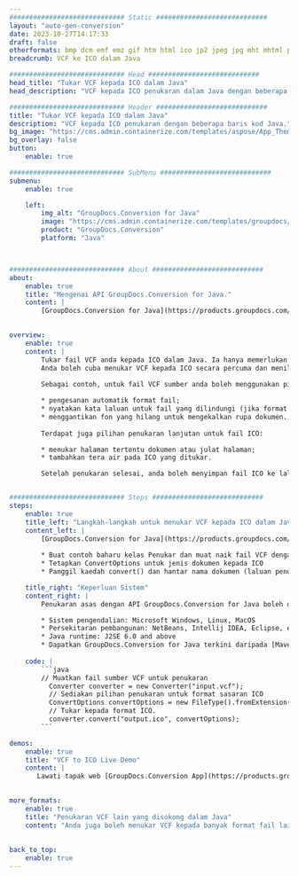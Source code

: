 ```yaml
---
############################# Static ############################
layout: "auto-gen-conversion"
date: 2023-10-27T14:17:33
draft: false
otherformats: bmp dcm emf emz gif htm html ico jp2 jpeg jpg mht mhtml png psb psd svg svgz tga tif tiff webp wmf wmz
breadcrumb: VCF ke ICO dalam Java

############################# Head ############################
head_title: "Tukar VCF kepada ICO dalam Java"
head_description: "VCF kepada ICO penukaran dalam Java dengan beberapa baris kod. Tukar lebih 160 format fail menggunakan API penukaran dokumen GroupDocs untuk Java"

############################# Header ############################
title: "Tukar VCF kepada ICO dalam Java"
description: "VCF kepada ICO penukaran dengan beberapa baris kod Java."
bg_image: "https://cms.admin.containerize.com/templates/aspose/App_Themes/V3/images/bg/header1.png"
bg_overlay: false
button:
    enable: true

############################# SubMenu ############################
submenu:
    enable: true

    left:
        img_alt: "GroupDocs.Conversion for Java"
        image: "https://cms.admin.containerize.com/templates/groupdocs/images/product-logos/90x90-noborder/groupdocs-conversion-java.png"
        product: "GroupDocs.Conversion"
        platform: "Java"



############################# About ############################
about:
    enable: true
    title: "Mengenai API GroupDocs.Conversion for Java."
    content: |
        [GroupDocs.Conversion for Java](https://products.groupdocs.com/conversion/java/) ialah API penukaran format fail lanjutan untuk menukar antara imej popular dan format dokumen seperti Microsoft Office, OpenDocument, PDF, HTML, e-mel, CAD. dan banyak lagi dengan hanya beberapa baris kod. API asli secara automatik mengesan format dokumen asal dan menawarkan banyak pilihan untuk menyesuaikan dokumen yang ditukar. Bersama-sama dengan fungsi mengekstrak maklumat daripada dokumen, ia juga menyokong caching hasil penukaran ke cakera tempatan secara lalai. Walau bagaimanapun, sebarang jenis storan cache boleh disokong dengan melaksanakan antara muka yang sesuai - Amazon S3, Dropbox, Google Drive, Windows Azure, Reddis atau mana-mana yang lain.
    

overview:
    enable: true
    content: |
        Tukar fail VCF anda kepada ICO dalam Java. Ia hanya memerlukan beberapa baris kod Java pada mana-mana platform pilihan anda, seperti Windows, Linux, macOS.
        Anda boleh cuba menukar VCF kepada ICO secara percuma dan menilai kualiti hasil penukaran. Bersama-sama dengan skrip penukaran fail mudah, anda boleh mencuba pilihan yang lebih canggih untuk memuatkan fail sumber VCF dan menyimpan output ICO. 
        
        Sebagai contoh, untuk fail VCF sumber anda boleh menggunakan pilihan pemuatan berikut:

        * pengesanan automatik format fail;
        * nyatakan kata laluan untuk fail yang dilindungi (jika format fail menyokongnya);
        * menggantikan fon yang hilang untuk mengekalkan rupa dokumen.
        
        Terdapat juga pilihan penukaran lanjutan untuk fail ICO:

        * menukar halaman tertentu dokumen atau julat halaman;
        * tambahkan tera air pada ICO yang ditukar.

        Setelah penukaran selesai, anda boleh menyimpan fail ICO ke laluan fail setempat anda atau ke mana-mana storan pihak ketiga seperti FTP, Amazon S3, Google Drive, Dropbox dll. Sila ambil perhatian - untuk menukar VCF kepada ICO, anda tidak perlu memasang sebarang perisian tambahan, seperti MS Office, Open Office, Adobe Acrobat Reader dsb.


############################# Steps ############################
steps:
    enable: true
    title_left: "Langkah-langkah untuk menukar VCF kepada ICO dalam Java"
    content_left: |
        [GroupDocs.Conversion for Java](https://products.groupdocs.com/conversion/java/) membenarkan pembangun menukar fail VCF kepada ICO dengan mudah dengan beberapa baris kod.
        
        * Buat contoh baharu kelas Penukar dan muat naik fail VCF dengan laluan penuh
        * Tetapkan ConvertOptions untuk jenis dokumen kepada ICO
        * Panggil kaedah convert() dan hantar nama dokumen (laluan penuh) dan format (ICO) sebagai parameter

    title_right: "Keperluan Sistem"
    content_right: |
        Penukaran asas dengan API GroupDocs.Conversion for Java boleh dilakukan dengan hanya beberapa baris kod. API kami disokong pada semua platform dan sistem pengendalian utama. Sebelum melaksanakan kod di bawah, pastikan anda mempunyai prasyarat berikut dipasang pada sistem anda.

        * Sistem pengendalian: Microsoft Windows, Linux, MacOS
        * Persekitaran pembangunan: NetBeans, Intellij IDEA, Eclipse, etc.
        * Java runtime: J2SE 6.0 and above
        * Dapatkan GroupDocs.Conversion for Java terkini daripada [Maven](https://repository.groupdocs.com/webapp/#/artifacts/browse/tree/General/repo/com/groupdocs/groupdocs-conversion)
         
    code: |
        ```java    
        // Muatkan fail sumber VCF untuk penukaran
          Converter converter = new Converter("input.vcf");
          // Sediakan pilihan penukaran untuk format sasaran ICO
          ConvertOptions convertOptions = new FileType().fromExtension("ico").getConvertOptions();
          // Tukar kepada format ICO.
          converter.convert("output.ico", convertOptions);
        ```

demos:
    enable: true
    title: "VCF to ICO Live Demo"
    content: |
       Lawati tapak web [GroupDocs.Conversion App](https://products.groupdocs.app/conversion/family) kami dan cuba VCF kepada ICO penukaran sekarang. Demo percuma mempunyai faedah berikut
          

more_formats:
    enable: true
    title: "Penukaran VCF lain yang disokong dalam Java"
    content: "Anda juga boleh menukar VCF kepada banyak format fail lain. Sila lihat senarai di bawah."
       
       
back_to_top:
    enable: true
---
```

